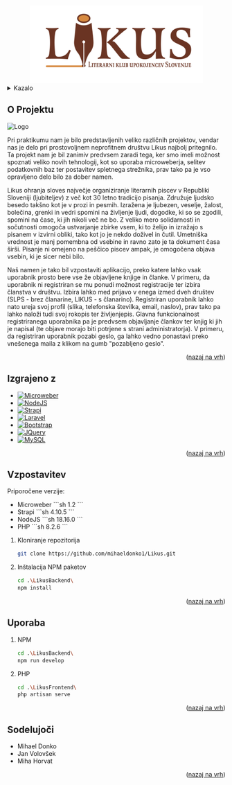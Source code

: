 

<!-- PROJECT LOGO -->
<br />
<div align="center">
  <a href="https://github.com/mihaeldonko1/Likus">
    <img src="LikusFrontend/resources/img/random_slike/LIKUS_logo.png" alt="Logo" width="400">
  </a>
</div>



<!-- KAZALO -->

<details>
  <summary>Kazalo</summary>
  <ol>
    <li>
      <a href="#o-projektu">O Projektu</a>
    </li>
    <li>
    <a href="#izgrajeno-z">Izgrajeno z</a>
    </li>
    <li>
    <a href="#vzpostavitev">Vzpostavitev</a>
    </li>
    <li>
    <a href="#uporaba">Uporaba</a>
    </li>
    <li>
    <a href="#sodelujoči">Sodelujoči</a>
    </li>
  </ol>
</details>



<!-- ABOUT THE PROJECT -->
## O Projektu

<img src="https://i.ibb.co/PFhG2fh/likusmain.jpg" alt="Logo">

Pri praktikumu nam je bilo predstavljenih veliko različnih projektov, vendar nas je delo pri prostovoljnem neprofitnem društvu Likus najbolj pritegnilo. Ta projekt nam je bil zanimiv predvsem zaradi tega, ker smo imeli možnost spoznati veliko novih tehnologij, kot so uporaba microweberja, selitev podatkovnih baz ter postavitev spletnega strežnika, prav tako pa je vso opravljeno delo bilo za dober namen.

Likus ohranja sloves največje organiziranje literarnih piscev v Republiki Sloveniji (ljubiteljev) z več kot 30 letno tradicijo pisanja. Združuje ljudsko besedo takšno kot je v prozi in pesmih. Izražena je ljubezen, veselje, žalost, bolečina, grenki in vedri spomini na življenje ljudi, dogodke, ki so se zgodili, spomini na čase, ki jih nikoli več ne bo. Z veliko mero solidarnosti in sočutnosti omogoča ustvarjanje zbirke vsem, ki to želijo in izražajo s pisanem v izvirni obliki, tako kot jo je nekdo doživel in čutil. Umetniška vrednost je manj pomembna od vsebine in ravno zato je ta dokument časa širši. Pisanje ni omejeno na peščico piscev ampak, je omogočena objava vsebin, ki je sicer nebi bilo.

Naš namen je tako bil vzpostaviti aplikacijo, preko katere lahko vsak uporabnik prosto bere vse že objavljene knjige in članke. V primeru, da uporabnik ni registriran se mu ponudi možnost registracije ter izbira članstva v društvu. Izbira lahko med prijavo v enega izmed dveh društev (SLPS - brez članarine, LIKUS - s članarino). Registriran uporabnik lahko nato ureja svoj profil (slika, telefonska številka, email, naslov), prav tako pa lahko naloži tudi svoj rokopis ter življenjepis. Glavna funkcionalnost registriranega uporabnika pa je predvsem objavljanje člankov ter knjig ki jih je napisal (te objave morajo biti potrjene s strani administratorja). V primeru, da registriran uporabnik pozabi geslo, ga lahko vedno ponastavi preko vnešenega maila z klikom na gumb "pozabljeno geslo".

<p align="right">(<a href="#readme-top">nazaj na vrh</a>)</p>



## Izgrajeno z

* [![Microweber][Microweber.com]][Microweber-url]
* [![NodeJS][NodeJS.com]][NodeJS-url]
* [![Strapi][Strapi.com]][Strapi-url]
* [![Laravel][Laravel.com]][Laravel-url]
* [![Bootstrap][Bootstrap.com]][Bootstrap-url]
* [![JQuery][JQuery.com]][JQuery-url]
* [![MySQL][MySQL.com]][MySQL-url]


<p align="right">(<a href="#readme-top">nazaj na vrh</a>)</p>



<!-- Vzpostavitev -->
## Vzpostavitev 

Priporočene verzije:
  <ul>
    <li>
      Microweber
        ```sh
        1.2
        ```
    </li>
    <li>
      Strapi
        ```sh
        4.10.5
        ```
    </li>
    <li>
      NodeJS
        ```sh
        18.16.0
        ```
    </li>
    <li>
      PHP
        ```sh
        8.2.6
        ```
    </li>
  </ul>


1. Kloniranje repozitorija
   ```sh
   git clone https://github.com/mihaeldonko1/Likus.git
   ```
2. Inštalacija NPM paketov
   ```sh
   cd .\LikusBackend\
   npm install
   ```


<p align="right">(<a href="#readme-top">nazaj na vrh</a>)</p>



<!-- Uporaba -->
## Uporaba

1. NPM
   ```sh
   cd .\LikusBackend\
   npm run develop
   ```
2. PHP
   ```sh
   cd .\LikusFrontend\
   php artisan serve
   ```


<p align="right">(<a href="#readme-top">nazaj na vrh</a>)</p>



<!-- Sodelujoči -->
## Sodelujoči
  <ul>
    <li>
      Mihael Donko
    </li>
    <li>
      Jan Volovšek
    </li>
    <li>
      Miha Horvat
    </li>
  </ul>

  <p align="right">(<a href="#readme-top">nazaj na vrh</a>)</p>




<!-- MARKDOWN LINKS & IMAGES -->
<!-- https://www.markdownguide.org/basic-syntax/#reference-style-links -->
[NodeJS.com]: https://img.shields.io/badge/NodeJS-FF2D20?style=for-the-badge&logo=Node.JS&logoColor=white&color=green
[NodeJS-url]: https://nodejs.org/en
[Strapi.com]: https://img.shields.io/badge/Strapi-FF2D20?style=for-the-badge&logo=Strapi&logoColor=white&color=blue
[Strapi-url]: https://strapi.io/
[Microweber.com]: https://img.shields.io/badge/Microweber-FF2D20?style=for-the-badge&logo=makerbot&logoColor=white&color=blue
[Microweber-url]: https://microweber.com/
[MySQL.com]: https://img.shields.io/badge/MySQL-FF2D20?style=for-the-badge&logo=MySQL&logoColor=white
[MySQL-url]: https://www.mysql.com/
[PHP.com]: https://img.shields.io/badge/PHP-FF2D20?style=for-the-badge&logo=PHP&logoColor=white&color=908fe3
[PHP-url]: https://www.php.net/

[Laravel.com]: https://img.shields.io/badge/Laravel-FF2D20?style=for-the-badge&logo=laravel&logoColor=white&color=red
[Laravel-url]: https://laravel.com
[Bootstrap.com]: https://img.shields.io/badge/Bootstrap-563D7C?style=for-the-badge&logo=bootstrap&logoColor=white
[Bootstrap-url]: https://getbootstrap.com
[JQuery.com]: https://img.shields.io/badge/jQuery-0769AD?style=for-the-badge&logo=jquery&logoColor=white
[JQuery-url]: https://jquery.com 